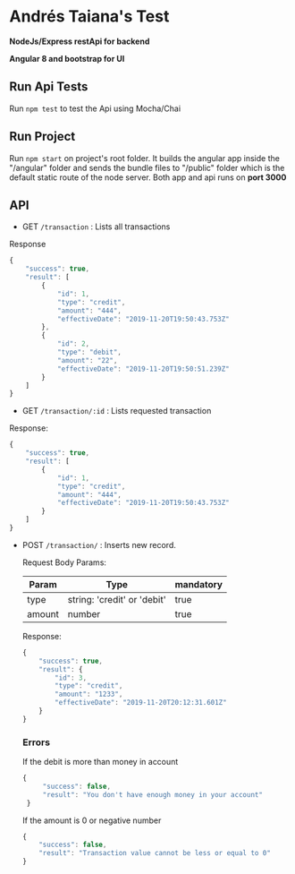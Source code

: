 # Andrés Taiana's Test

**NodeJs/Express restApi for backend**

**Angular 8 and bootstrap for UI**

## Run Api Tests
Run `npm test` to test the Api using Mocha/Chai

## Run Project
Run `npm start` on project's root folder. It builds the angular app inside the "/angular" folder and sends the bundle files to "/public" folder which is the default static route of the node server. Both app and api runs on **port 3000**

## API
- GET `/transaction` : Lists all transactions

Response

```javascript
{
    "success": true,
    "result": [
        {
            "id": 1,
            "type": "credit",
            "amount": "444",
            "effectiveDate": "2019-11-20T19:50:43.753Z"
        },
        {
            "id": 2,
            "type": "debit",
            "amount": "22",
            "effectiveDate": "2019-11-20T19:50:51.239Z"
        }
    ]
}
```
- GET `/transaction/:id` : Lists requested transaction

Response:
```javascript
{
    "success": true,
    "result": [
        {
            "id": 1,
            "type": "credit",
            "amount": "444",
            "effectiveDate": "2019-11-20T19:50:43.753Z"
        }
    ]
}
```

- POST `/transaction/` : Inserts new record.
    
    Request Body Params:

    | Param         | Type                         | mandatory  |
    | --------------|----------------------------| ----------|
    | type          | string: 'credit' or 'debit'  | true       |
    | amount        | number                       | true       |

    Response:

    ```javascript
    {
        "success": true,
        "result": {
            "id": 3,
            "type": "credit",
            "amount": "1233",
            "effectiveDate": "2019-11-20T20:12:31.601Z"
        }
    }
    ```
   ### Errors
   If the debit is more than money in account
   ```javascript
   {
        "success": false,
        "result": "You don't have enough money in your account"
    }
    ```

    If the amount is 0 or negative number
    ```javascript
    {
        "success": false,
        "result": "Transaction value cannot be less or equal to 0"
    }
    ```

